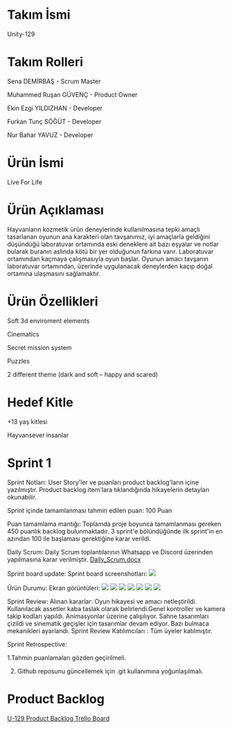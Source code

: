 # Takım İsmi
Unity-129

# Takım Rolleri
Sena DEMİRBAŞ - Scrum Master

Muhammed Ruşan GÜVENÇ - Product Owner

Ekin Ezgi YILDIZHAN - Developer

Furkan Tunç SÖĞÜT - Developer

Nur Bahar YAVUZ - Developer

# Ürün İsmi
Live For Life

# Ürün Açıklaması
Hayvanların kozmetik ürün deneylerinde kullanılmasına tepki amaçlı tasarlanan oyunun ana karakteri olan tavşanımız, iyi amaçlarla geldiğini düşündüğü laboratuvar ortamında eski deneklere ait bazı eşyalar ve notlar bularak buranın aslında kötü bir yer olduğunun farkına varır. Laboratuvar ortamından kaçmaya çalışmasıyla oyun başlar. Oyunun amacı tavşanın laboratuvar ortamından, üzerinde uygulanacak deneylerden kaçıp doğal ortamına ulaşmasını sağlamaktır.

# Ürün Özellikleri

Soft 3d enviroment elements

Cinematics

Secret mission system

Puzzles

2 different theme (dark and soft – happy and scared)

# Hedef Kitle
+13 yaş kitlesi

Hayvansever insanlar

# Sprint 1

Sprint Notları: User Story'ler ve puanları product backlog'ların içine yazılmıştır. Product backlog item'lara tıklandığında hikayelerin detayları okunabilir.

Sprint içinde tamamlanması tahmin edilen puan: 100 Puan

Puan tamamlama mantığı: Toplamda proje boyunca tamamlanması gereken 450 puanlık backlog bulunmaktadır. 3 sprint'e bölündüğünde ilk sprint'in en azından 100 ile başlaması gerektiğine karar verildi.

Daily Scrum: Daily Scrum toplantılarının Whatsapp ve Discord  üzerinden yapılmasına karar verilmiştir. [Daily_Scrum.docx](https://github.com/senademirbass/Unity-129/blob/main/Daily_Scrum.docx)

Sprint board update: Sprint board screenshotları: ![](sprint-1-gorsel/trello.png)

Ürün Durumu: Ekran görüntüleri: ![](sprint-1-gorsel/oda1.png)
![](sprint-1-gorsel/oda2.png)
![](sprint-1-gorsel/sahne_1.png)
![](sprint-1-gorsel/sahne_2.png)
![](sprint-1-gorsel/sahne_3.png)
![](sprint-1-gorsel/sahne_4.png)
![](sprint-1-gorsel/sprint1_genel_hareket_ve_kamera_takip.gif)

Sprint Review: Alınan kararlar: Oyun hikayesi ve amacı netleştirildi. Kullanılacak assetler kaba taslak olarak belirlendi.Genel kontroller ve kamera takip kodları yapıldı. Animasyonlar üzerine çalışılıyor. Sahne tasarımları çizildi ve sinematik geçişler için tasarımlar devam ediyor. Bazı bulmaca mekanikleri ayarlandı. Sprint Review Katılımcıları : Tüm üyeler katılmıştır.

Sprint Retrospective: 

1.Tahmin puanlamaları gözden geçirilmeli.

2. Github reposunu güncellemek için .git kullanımına yoğunlaşılmalı.


# Product Backlog

[U-129 Product Backlog Trello Board](https://trello.com/b/riyQvt6m/u-129)

